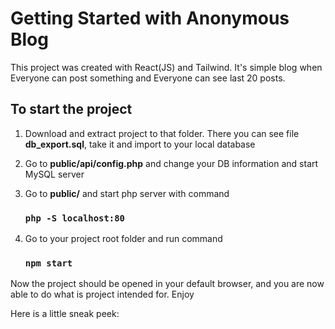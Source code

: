 # Getting Started with Anonymous Blog

This project was created with React(JS) and Tailwind. It's simple blog when Everyone can post something and Everyone can see last 20 posts.

## To start the project
1. Download and extract project to that folder.
There you can see file **db_export.sql**, take it and import to your local database

2. Go to **public/api/config.php** and change your DB information and start MySQL server
3. Go to **public/** and start php server with command
    ### `php -S localhost:80`

4. Go to your project root folder and run command  

    ### `npm start`

Now the project should be opened in your default browser, and you are now able to do what is project intended for. Enjoy 

Here is a little sneak peek:

